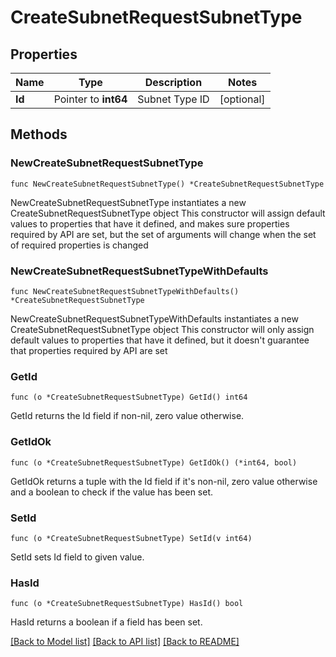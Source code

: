# CreateSubnetRequestSubnetType

## Properties

Name | Type | Description | Notes
------------ | ------------- | ------------- | -------------
**Id** | Pointer to **int64** | Subnet Type ID | [optional] 

## Methods

### NewCreateSubnetRequestSubnetType

`func NewCreateSubnetRequestSubnetType() *CreateSubnetRequestSubnetType`

NewCreateSubnetRequestSubnetType instantiates a new CreateSubnetRequestSubnetType object
This constructor will assign default values to properties that have it defined,
and makes sure properties required by API are set, but the set of arguments
will change when the set of required properties is changed

### NewCreateSubnetRequestSubnetTypeWithDefaults

`func NewCreateSubnetRequestSubnetTypeWithDefaults() *CreateSubnetRequestSubnetType`

NewCreateSubnetRequestSubnetTypeWithDefaults instantiates a new CreateSubnetRequestSubnetType object
This constructor will only assign default values to properties that have it defined,
but it doesn't guarantee that properties required by API are set

### GetId

`func (o *CreateSubnetRequestSubnetType) GetId() int64`

GetId returns the Id field if non-nil, zero value otherwise.

### GetIdOk

`func (o *CreateSubnetRequestSubnetType) GetIdOk() (*int64, bool)`

GetIdOk returns a tuple with the Id field if it's non-nil, zero value otherwise
and a boolean to check if the value has been set.

### SetId

`func (o *CreateSubnetRequestSubnetType) SetId(v int64)`

SetId sets Id field to given value.

### HasId

`func (o *CreateSubnetRequestSubnetType) HasId() bool`

HasId returns a boolean if a field has been set.


[[Back to Model list]](../README.md#documentation-for-models) [[Back to API list]](../README.md#documentation-for-api-endpoints) [[Back to README]](../README.md)


